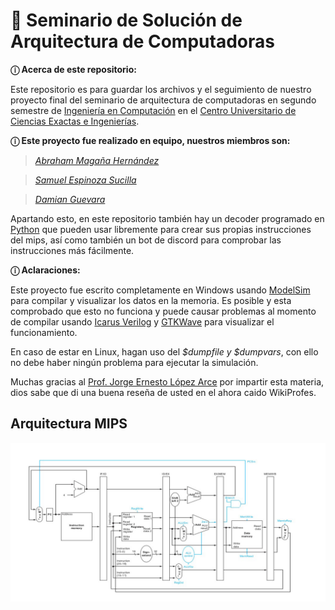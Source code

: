 # 💬 Seminario de Solución de Arquitectura de Computadoras
**ⓘ Acerca de este repositorio:** <br />

Este repositorio es para guardar los archivos y el seguimiento de nuestro proyecto final del seminario de arquitectura de computadoras en segundo semestre de [Ingeniería en Computación](http://www.cucei.udg.mx/es/oferta-academica/licenciaturas/licenciatura-en-ingenieria-en-computacion) en el [Centro Universitario de Ciencias Exactas e Ingenierías](http://www.cucei.udg.mx/es).

**ⓘ Este proyecto fue realizado en equipo, nuestros miembros son:** 

>[*Abraham Magaña Hernández*](https://github.com/Thorns-H)

>[*Samuel Espinoza Sucilla*](https://github.com/NexusAOD)

>[*Damian Guevara*](https://github.com/G4GA)

Apartando esto, en este repositorio también hay un decoder programado en [Python](https://www.python.org/) que pueden usar libremente para crear sus propias instrucciones del mips, así como también un bot de discord para comprobar las instrucciones más fácilmente.

**ⓘ Aclaraciones:**

Este proyecto fue escrito completamente en Windows usando [ModelSim](https://www.intel.la/content/www/xl/es/software/programmable/quartus-prime/model-sim.html) para compilar y visualizar los datos en la memoria. Es posible y esta comprobado que esto no funciona y puede causar problemas al momento de compilar usando [Icarus Verilog](http://iverilog.icarus.com/) y [GTKWave](http://gtkwave.sourceforge.net/) para visualizar el funcionamiento.

En caso de estar en Linux, hagan uso del *$dumpfile y $dumpvars*, con ello no debe haber ningún problema para ejecutar la simulación.

Muchas gracias al [Prof. Jorge Ernesto López Arce](http://www.cucei.udg.mx/maestrias/electronica/es/contenido/jorge-ernesto-lopez-arce-delgado) por impartir esta materia, dios sabe que di una buena reseña de usted en el ahora caido WikiProfes.

## Arquitectura MIPS
![](screenshots/mips.png)
